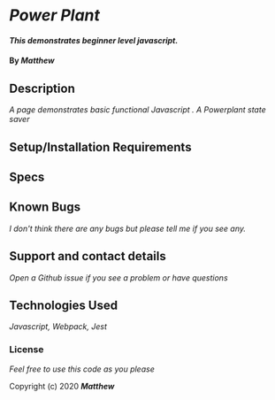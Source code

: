 
# _Power Plant_

#### _This demonstrates beginner level javascript._

#### By _**Matthew**_


## Description

_A page demonstrates basic functional Javascript ._
_A Powerplant state saver_
     
## Setup/Installation Requirements


## Specs


## Known Bugs

_I don't think there are any bugs but please tell me if you see any._

## Support and contact details

_Open a Github issue if you see a problem or have questions_

## Technologies Used

_Javascript, Webpack, Jest_

### License

*Feel free to use this code as you please*

Copyright (c) 2020 **_Matthew_**